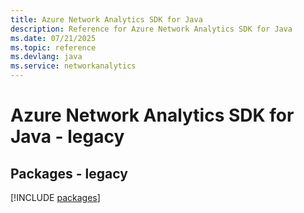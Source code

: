 ```yaml
---
title: Azure Network Analytics SDK for Java
description: Reference for Azure Network Analytics SDK for Java
ms.date: 07/21/2025
ms.topic: reference
ms.devlang: java
ms.service: networkanalytics
---
```

# Azure Network Analytics SDK for Java - legacy
## Packages - legacy
[!INCLUDE [packages](network-analytics-index.md)]